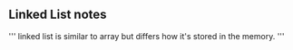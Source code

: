 ## Linked List notes

'''
linked list is similar to array but differs how it's stored in the memory.
'''
